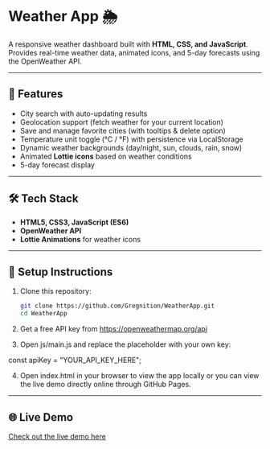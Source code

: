 # Weather App 🌦️

A responsive weather dashboard built with **HTML, CSS, and JavaScript**.  
Provides real-time weather data, animated icons, and 5-day forecasts using the OpenWeather API.

---

## 🚀 Features
- City search with auto-updating results  
- Geolocation support (fetch weather for your current location)  
- Save and manage favorite cities (with tooltips & delete option)  
- Temperature unit toggle (°C / °F) with persistence via LocalStorage  
- Dynamic weather backgrounds (day/night, sun, clouds, rain, snow)  
- Animated **Lottie icons** based on weather conditions  
- 5-day forecast display  

---

## 🛠️ Tech Stack
- **HTML5, CSS3, JavaScript (ES6)**  
- **OpenWeather API**  
- **Lottie Animations** for weather icons  

---


## 🔑 Setup Instructions
1. Clone this repository:
   ```bash
   git clone https://github.com/Gregnition/WeatherApp.git
   cd WeatherApp
2. Get a free API key from https://openweathermap.org/api

3. Open js/main.js and replace the placeholder with your own key:

const apiKey = "YOUR_API_KEY_HERE";

4. Open index.html in your browser to view the app locally or you can view the live demo directly online through GitHub Pages.

---

## 🌐 Live Demo
[Check out the live demo here](https://clinquant-pudding-7eec88.netlify.app/)

